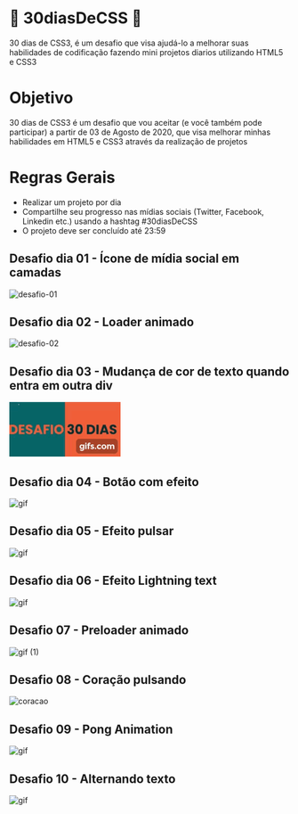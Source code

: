 # 🚀 30diasDeCSS 🚀

30 dias de CSS3, é um desafio que visa ajudá-lo a melhorar suas habilidades de codificação fazendo mini projetos diarios utilizando HTML5 e CSS3

# Objetivo
30 dias de CSS3 é um desafio que vou aceitar (e você também pode participar) a partir de 03 de Agosto de 2020, que visa melhorar minhas habilidades 
em HTML5 e CSS3 através da realização de projetos

# Regras Gerais
* Realizar um projeto por dia
* Compartilhe seu progresso nas mídias sociais (Twitter, Facebook, Linkedin etc.) usando a hashtag #30diasDeCSS
* O projeto deve ser concluído até 23:59

## Desafio dia 01 - Ícone de mídia social em camadas
![desafio-01](https://user-images.githubusercontent.com/40476367/89294202-8c14b700-d635-11ea-854f-98c37170c9dd.gif)

## Desafio dia 02 - Loader animado

![desafio-02](https://user-images.githubusercontent.com/40476367/89293500-6509b580-d634-11ea-9cb0-e507d10cbd72.gif)

## Desafio dia 03 - Mudança de cor de texto quando entra em outra div
![desafio-03](https://raw.githubusercontent.com/alissongp/30diasDeCSS/master/desafios/dia%2003/gif/dia-03.gif)

## Desafio dia 04 - Botão com efeito
![gif](https://user-images.githubusercontent.com/40476367/89580047-2aa64100-d80b-11ea-8665-4415daca02bd.gif)

## Desafio dia 05 - Efeito pulsar
![gif](https://user-images.githubusercontent.com/40476367/89681674-c4352780-d8cb-11ea-8463-37468638a355.gif)

## Desafio dia 06 - Efeito Lightning text
![gif](https://user-images.githubusercontent.com/40476367/89779497-e30f0600-dae5-11ea-9c70-d22c63d05cf4.gif)

## Desafio 07 - Preloader animado
![gif (1)](https://user-images.githubusercontent.com/40476367/89779373-9297a880-dae5-11ea-8112-eaf58c3c78bf.gif)

## Desafio 08 - Coração pulsando
![coracao](https://user-images.githubusercontent.com/40476367/89779972-e48cfe00-dae6-11ea-8a6a-969c93eb8bd6.gif)

## Desafio 09 - Pong Animation
![gif](https://user-images.githubusercontent.com/40476367/90159798-49ef2200-dd67-11ea-996c-d87ffc72fb8d.gif)

## Desafio 10 - Alternando texto
![gif](https://user-images.githubusercontent.com/40476367/90301519-cf152c80-de76-11ea-9f60-3415ade2855a.gif)




